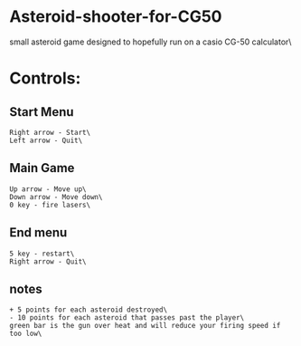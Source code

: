 # Asteroid-shooter-for-CG50
  small asteroid game designed to hopefully run on a casio CG-50 calculator\
# Controls:
  ## Start Menu
    Right arrow - Start\
    Left arrow - Quit\

  ## Main Game
    Up arrow - Move up\
    Down arrow - Move down\
    0 key - fire lasers\

  ## End menu
    5 key - restart\
    Right arrow - Quit\

  ## notes
    + 5 points for each asteroid destroyed\
    - 10 points for each asteroid that passes past the player\
    green bar is the gun over heat and will reduce your firing speed if too low\
